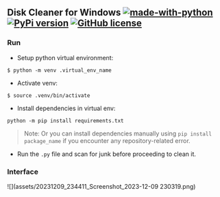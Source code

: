 ## Disk Cleaner for Windows [![made-with-python](https://img.shields.io/badge/Made%20with-Python-1f425f.svg)](https://www.python.org/) [![PyPi version](https://badgen.net/pypi/v/pip/)](https://pypi.org/project/pip) [![GitHub license](https://img.shields.io/github/license/Naereen/StrapDown.js.svg)](https://github.com/Naereen/StrapDown.js/blob/master/LICENSE)

### Run

- Setup python virtual environment:

```console
$ python -m venv .virtual_env_name
```

- Activate venv:

```console
$ source .venv/bin/activate
```

- Install dependencies in virtual env:

```console
python -m pip install requirements.txt
```

> Note: Or you can install dependencies manually using `pip install package_name` if you encounter any repository-related error.

- Run the `.py` file and scan for junk before proceeding to clean it.

### Interface


![](assets/20231209_234411_Screenshot_2023-12-09 230319.png)
